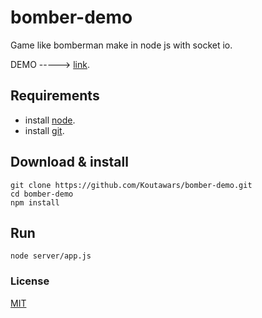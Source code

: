 # bomber-demo
Game like bomberman make in node js with socket io.

DEMO -----> [link](https://bomber-demo.herokuapp.com/).

## Requirements
* install [node](https://nodejs.org/es/download/). </br>
* install [git](https://git-scm.com/downloads).
## Download & install
```console
git clone https://github.com/Koutawars/bomber-demo.git
cd bomber-demo
npm install
```
## Run
```console
node server/app.js
```
### License

[MIT](/LICENSE)
